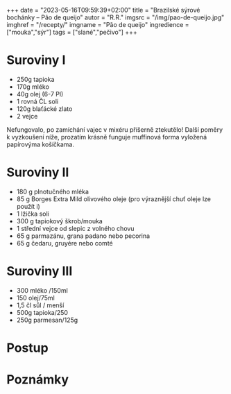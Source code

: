 +++
date = "2023-05-16T09:59:39+02:00"
title = "Brazilské sýrové bochánky – Pão de queijo"
autor = "R.R."
imgsrc = "/img/pao-de-queijo.jpg"
imghref = "/recepty/"
imgname = "Pão de queijo"
ingredience = ["mouka","sýr"]
tags = ["slané","pečivo"]
+++

# Suroviny I
- 250g tapioka
- 170g mléko
- 40g olej (6-7 Pl)
- 1 rovná ČL soli
- 120g blaťácké zlato
- 2 vejce

Nefungovalo, po zamíchání vajec v mixéru příšerně ztekutělo!
Další poměry k vyzkoušení níže,  prozatím krásně funguje muffinová forma vyložená papírovýma košíčkama.

# Suroviny II
- 180 g plnotučného mléka
- 85 g Borges Extra Mild olivového oleje (pro výraznější chuť oleje lze použít i)
- 1 lžička soli
- 300 g tapiokový škrob/mouka
- 1 střední vejce od slepic z volného chovu
- 65 g parmazánu, grana padano nebo pecorina
- 65 g čedaru, gruyére nebo comté

# Suroviny III
- 300 mléko /150ml
- 150 olej/75ml
- 1,5 čl sůl /  menší
- 500g tapioka/250
- 250g parmesan/125g 


# Postup


# Poznámky



<!--more-->